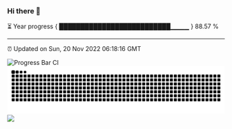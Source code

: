 ### Hi there 👋

⏳ Year progress { ██████████████████████████▁▁▁▁ } 88.57 %

---

⏰ Updated on Sun, 20 Nov 2022 06:18:16 GMT

![Progress Bar CI](https://github.com/liununu/liununu/workflows/Progress%20Bar%20CI/badge.svg)![](https://raw.githubusercontent.com/L1cardo/L1cardo/main/assets/github-contribution-grid-snake.svg)![](https://raw.githubusercontent.com/seesaws/seesaws/main/assets/github-contribution-grid-snake.svg)
